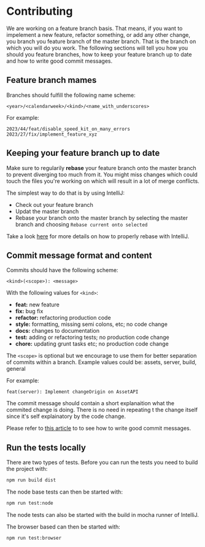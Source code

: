 Contributing
============

We are working on a feature branch basis. That means, if you want to impelement a new feature, refactor something, or
add any other change, you branch you feature branch of the master branch. That is the branch on which you will do you work.
The following sections will tell you how you should you feature branches, how to keep your feature branch up to date and
how to write good commit messages.

Feature branch mames
--------------------

Branches should fulfill the following name scheme:

    <year>/<calendarweek>/<kind>/<name_with_underscores>

For example:

    2023/44/feat/disable_speed_kit_on_many_errors
    2023/27/fix/implement_feature_xyz

Keeping your feature branch up to date
--------------------------------------

Make sure to regularily __rebase__ your feature branch onto the master branch to prevent diverging too much from it.
You might miss changes which could touch the files you're working on which will result in a lot of merge conflicts.

The simplest way to do that is by using IntelliJ:
* Check out your feature branch
* Updat the master branch
* Rebase your branch onto the master branch by selecting the master branch and choosing `Rebase current onto selected`

Take a look [here](https://www.jetbrains.com/help/idea/apply-changes-from-one-branch-to-another.html#rebase-branch) for more details on how to properly rebase with IntelliJ.

Commit message format and content
---------------------------------

Commits should have the following scheme:

    <kind>(<scope>): <message>

With the following values for `<kind>`:

- **feat:**     new feature
- **fix:**      bug fix
- **refactor:** refactoring production code
- **style:**    formatting, missing semi colons, etc; no code change
- **docs:**     changes to documentation
- **test:**     adding or refactoring tests; no production code change
- **chore:**    updating grunt tasks etc; no production code change

The `<scope>` is optional but we encourage to use them for better 
separation of commits within a branch. Example values could be: assets, server, build, general

For example:

    feat(server): Implement changeOrigin on AssetAPI

The commit message should contain a short explanaition what the commited change is doing. There is no need in repeating t
the change itself since it's self explainatory by the code change.

Please refer to [this article](https://chris.beams.io/posts/git-commit/#imperative) to to see how to write good commit messages.

Run the tests locally
---------------------

There are two types of tests. Before you can run the tests you need to build the project with:

```bash
npm run build dist
```

The node base tests can then be started with:

```bash
npm run test:node
```

The node tests can also be started with the build in mocha runner of IntelliJ.


The browser based can then be started with:
```bash
npm run test:browser
```


